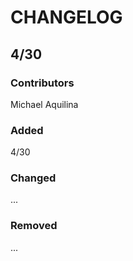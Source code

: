 # CHANGELOG

## 4/30
### Contributors
Michael Aquilina

### Added
4/30

### Changed
...

### Removed
...